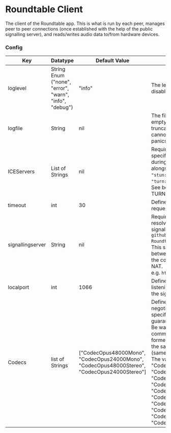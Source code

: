 # Roundtable Client

The client of the Roundtable app. This is what is run by each peer, manages peer to peer connections (once established with the help of the public signalling server), and reads/writes audio data to/from hardware devices.

### Config

| Key | Datatype    | Default Value | Description   |
| --- | ---         | ---           | ---           |
| loglevel | String Enum ("none", "error", "warn", "info", "debug") | "info" | The level at which logs are recorded. None disables logging. |
| logfile | String | nil | The filepath to write logs to. If left unset or empty, logs are sent to `stdout`. The file is truncated before logging begins. If the file cannot be opened for writing, the program panics. |
| ICEServers | List of Strings | nil | Required. At least one ICE server must be specified, otherwise the program will panic during initialization. Specify the protocol alongside the server, e.g. `"stun:stun.l.google.com:19302"`, `"turn:127.0.0.1:1234"`.<br />See below for a description of STUN vs TURN. |
| timeout | int | 30 | Defines the time (in seconds) to wait for a request before timing out. |
| signallingserver | String | nil | Required. Defines the publicly available IP (or resolvable domain name) and port of the signalling server, defined under `github.com/Honorable-Knights-of-the-Roundtable/roundtable/cmd/signallingserver`.<br />This server forwards SDP offers and answers between roundtable clients, which allows for the connection of users together even behind NAT.<br />e.g. `http://127.0.0.1:1066`.|
| localport | int | 1066 | Defines the local port number to bind to for listening to incoming peer connections from the signalling server. || Codecs | list of Strings | ["CodecOpus48000Mono", "CodecOpus24000Mono", "CodecOpus48000Stereo", "CodecOpus24000Stereo"] | Define the audio codecs to be used when negotiating a connection. The first codec specified is the preferred (but not guaranteed) codec for connections.<br />Be warned, at least one codec must be common to both peers for a connection to be formed! Furthermore, in general, the higher the sample rate, the higher than bandwidth (same for stereo vs mono).<br />The valid codecs are: "CodecOpus48000Stereo", "CodecOpus48000Mono", "CodecOpus24000Stereo", "CodecOpus24000Mono", "CodecOpus16000Stereo", "CodecOpus16000Mono", "CodecOpus12000Stereo", "CodecOpus12000Mono", "CodecOpus8000Stereo", "CodecOpus8000Mono". |
| Codecs | list of Strings | ["CodecOpus48000Mono", "CodecOpus24000Mono", "CodecOpus48000Stereo", "CodecOpus24000Stereo"] | Define the audio codecs to be used when negotiating a connection. The first codec specified is the preferred (but not guaranteed) codec for connections.<br />Be warned, at least one codec must be common to both peers for a connection to be formed! Furthermore, in general, the higher the sample rate, the higher than bandwidth (same for stereo vs mono).<br />The valid codecs are: "CodecOpus48000Stereo", "CodecOpus48000Mono", "CodecOpus24000Stereo", "CodecOpus24000Mono", "CodecOpus16000Stereo", "CodecOpus16000Mono", "CodecOpus12000Stereo", "CodecOpus12000Mono", "CodecOpus8000Stereo", "CodecOpus8000Mono". |
